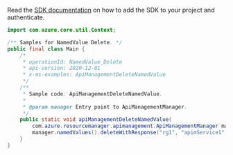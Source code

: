 Read the [SDK documentation](https://github.com/Azure/azure-sdk-for-java/blob/azure-resourcemanager-apimanagement_1.0.0-beta.2/sdk/apimanagement/azure-resourcemanager-apimanagement/README.md) on how to add the SDK to your project and authenticate.

```java
import com.azure.core.util.Context;

/** Samples for NamedValue Delete. */
public final class Main {
    /*
     * operationId: NamedValue_Delete
     * api-version: 2020-12-01
     * x-ms-examples: ApiManagementDeleteNamedValue
     */
    /**
     * Sample code: ApiManagementDeleteNamedValue.
     *
     * @param manager Entry point to ApiManagementManager.
     */
    public static void apiManagementDeleteNamedValue(
        com.azure.resourcemanager.apimanagement.ApiManagementManager manager) {
        manager.namedValues().deleteWithResponse("rg1", "apimService1", "testprop2", "*", Context.NONE);
    }
}
```
